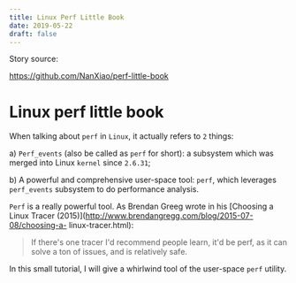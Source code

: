 ```yaml
---
title: Linux Perf Little Book 
date: 2019-05-22 
draft: false 
---
```


Story source:

https://github.com/NanXiao/perf-little-book


# Linux perf little book

When talking about `perf` in `Linux`, it actually refers to `2` things:

a) `Perf_events` (also be called as `perf` for short): a subsystem which was
merged into Linux `kernel` since `2.6.31`;

b) A powerful and comprehensive user-space tool: `perf`, which leverages
`perf_events` subsystem to do performance analysis.

`Perf` is a really powerful tool. As Brendan Greeg wrote in his [Choosing a
Linux Tracer (2015)](http://www.brendangregg.com/blog/2015-07-08/choosing-a-
linux-tracer.html):

> If there's one tracer I'd recommend people learn, it'd be perf, as it can
solve a ton of issues, and is relatively safe.

In this small tutorial, I will give a whirlwind tool of the user-space `perf`
utility.

